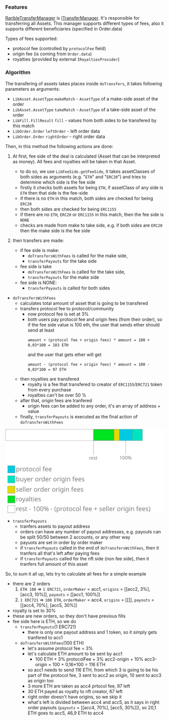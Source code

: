 ### Features

[RaribleTransferManager](RaribleTransferManager.sol) is [ITransferManager](../../exchange-v2/contracts/ITransferManager.sol).
It's responsible for transferring all Assets. This manager supports different types of fees, also it supports different beneficiaries (specified in Order.data)  

Types of fees supported:
- protocol fee (controlled by `protocolFee` field) 
- origin fee (is coming from `Order.data`)
- royalties (provided by external `IRoyaltiesProvider`)

### Algorithm
The transfering of assets takes places inside `doTransfers`, it takes following parameters as arguments:
- `LibAsset.AssetType` `makeMatch` - `AssetType` of a make-side asset of the order
- `LibAsset.AssetType` `takeMatch` - `AssetType` of a take-side asset of the order
- `LibFill.FillResult` `fill` - values from both sides to be transfered by this match
- `LibOrder.Order` `leftOrder` - left order data
- `LibOrder.Order` `rightOrder` - right order data

Then, in this method the following actions are done:

1. At first, fee side of the deal is calculated (Asset that can be interpreted as money). All fees and royalties will be taken in that Asset.
    - to do so, we use `LibFeeSide.getFeeSide`, it takes assetClasses of both sides as arguments (e.g. "`ETH`" and "`ERC20`") and tries to determine which side is the fee side
    - firstly it checks both assets for being `ETH`, if assetClass of any side is `ETH` then that side is the fee-side
    - if there is no `ETH` in this match, both sides are checked for being `ERC20`
    - then both sides are checked for being `ERC1155`
    - if there are no `ETH`, `ERC20` or `ERC1155` in this match, then the fee side is `NONE`
    - checks are made from make to take side, e.g. if both sides are `ERC20` then the make side is the fee side

2. then transfers are made:
    - if fee side is make:
        - `doTransfersWithFees` is called for the make side,
        - `transferPayouts` for the take side
    - fee side is take 
        - `doTransfersWithFees` is called for the take side,
        - `transferPayouts` for the make side
    - fee side is NONE:
        - `transferPayouts` is called for both sides

- `doTransfersWithFees` 
    - calculates total amount of asset that is going to be transfered
    - transfers protocol fee to protocol/community
        - now protocol fee is set at 3%
        - both users pay protocol fee and origin fees (from their order), so if the fee side value is 100 eth, the user that sends ether should send at least 
            ```
            amount + (protocol fee + origin fees) * amount = 100 + 0,03*100 = 103 ETH
            ```
            and the user that gets ether will get
            ```
            amount - (protocol fee + origin fees) * amount = 100 - 0,03*100 = 97 ETH
            ``` 
    - then royalties are transfered
        - royalty is a fee that transfered to creator of `ERC1155`/`ERC721` token from every purchase
        - royalties can't be over 50 %
    - after that, origin fees are tranfered
        - origin fees can be added to any order, it's an array of address + value
    - finally, `transferPayouts` is executed as the final action of `doTransfersWithFees`

![Fees](../../exchange-v2/images/fees.svg)

- `transferPayouts`
    - tranfers assets to payout address
    - orders can have any number of payout addresses, e.g. payouts can be split 50/50 between 2 accounts, or any other way
    - payuots are set in order by order maker
    - if `transferPayouts` called in the end of `doTransfersWithFees`, then it tranfers all that's left after paying fees
    - if `transferPayouts` called for the nft side (non fee side), then it tranfers full amount of this asset


So, to sum it all up, lets try to calculate all fees for a simple example
- there are 2 orders
    1. `ETH 100` => `1 ERC721`, `orderMaker` = acc1, `origins` = [[acc2, 3%], [acc3, 10%]], `payouts` = [[acc1, 100%]] 
    2. `1 ERC721` => `100 ETH`, `orderMaker` = acc4, `origins` = [[]], `payouts` = [[acc4, 70%], [acc5, 30%]]
- royalty is set to 30%
- these are new orders, so they don't have previous fills
- fee side here is ETH, so we do
    - `transferPayouts`(1 ERC721)
        - there is only one payout address and 1 token, so it simply gets tranfered to acc1
    - `doTransfersWithFees`(100 ETH)
        - let's assume protocol fee = 3%
        - let's calculate ETH amount to be sent by acc1
            - 100 ETH + 3% protocolFee + 3% acc2-origin + 10% acc3-origin = 100 + 0,16*100 = 116 ETH
        - so acc1 needs to send 116 ETH, from which 3 is going to be his part of the protocol fee, 3 sent to acc2 as origin, 10 sent to acc3 as origin too
        - 3 more ETH are taken as acc4 prtocol fee, 97 left
        - 30 ETH payed as royalty to nft creator, 67 left
        - right order doesn't have origins, so we skip it
        - what's left is divided between acc4 and acc5, as it says in right order payouts (`payouts` = [[acc4, 70%], [acc5, 30%]]), so 20,1 ETH goes to acc5, 46,9 ETH to acc4



    
